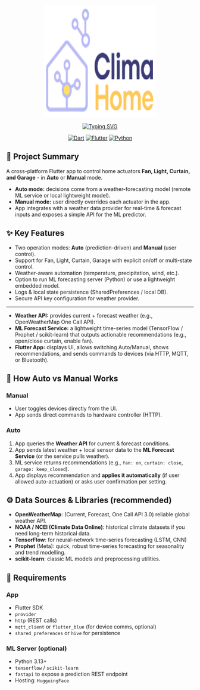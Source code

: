 <div align="center">

<img src="assets//images//logo4.png" alt="KemetPass Logo" width="300" height="300">



[![Typing SVG](https://readme-typing-svg.demolab.com?font=inter&pause=1000&color=b5bafa&center=true&width=600&lines=Clima+Home+-++Smart+Home+App;A+smart+way+to+Control+Your+Home)](https://git.io/typing-svg)

[![Dart](https://img.shields.io/badge/Dart-3.9.2-0175C2?style=for-the-badge&logo=dart&logoColor=white)](https://dart.dev)
[![Flutter](https://img.shields.io/badge/Flutter-3.35.5-02569B?style=for-the-badge&logo=flutter&logoColor=white)](https://flutter.dev)
[![Python](https://img.shields.io/badge/Python-3.12+-3776AB?style=for-the-badge&logo=python&logoColor=white)](https://python.org)

</div>




## 📌 Project Summary
A cross-platform Flutter app to control home actuators  **Fan, Light, Curtain, and Garage** - in **Auto** or **Manual** mode.  
- **Auto mode:** decisions come from a weather-forecasting model (remote ML service or local lightweight model).  
- **Manual mode:** user directly overrides each actuator in the app.  
- App integrates with a weather data provider for real-time & forecast inputs and exposes a simple API for the ML predictor.


## ✨ Key Features
- Two operation modes: **Auto** (prediction-driven) and **Manual** (user control).  
- Support for Fan, Light, Curtain, Garage with explicit on/off or multi-state control.  
- Weather-aware automation (temperature, precipitation, wind, etc.).  
- Option to run ML forecasting server (Python) or use a lightweight embedded model.  
- Logs & local state persistence (SharedPreferences / local DB).  
- Secure API key configuration for weather provider.

---


- **Weather API:** provides current + forecast weather (e.g., OpenWeatherMap One Call API).  
- **ML Forecast Service:** a lightweight time-series model (TensorFlow / Prophet / scikit-learn) that outputs actionable recommendations (e.g., open/close curtain, enable fan).  
- **Flutter App:** displays UI, allows switching Auto/Manual, shows recommendations, and sends commands to devices (via HTTP, MQTT, or Bluetooth).


## 🔬 How Auto vs Manual Works

### Manual
- User toggles devices directly from the UI.
- App sends direct commands to hardware controller (HTTP).

### Auto
1. App queries the **Weather API** for current & forecast conditions. 
2. App sends latest weather + local sensor data to the **ML Forecast Service** (or the service pulls weather).  
3. ML service returns recommendations (e.g., `fan: on`, `curtain: close`, `garage: keep_closed`).  
4. App displays recommendation and **applies it automatically** (if user allowed auto-actuation) or asks user confirmation per setting.


## ⚙️ Data Sources & Libraries (recommended)
- **OpenWeatherMap**: (Current, Forecast, One Call API 3.0) reliable global weather API.  
- **NOAA / NCEI (Climate Data Online)**: historical climate datasets if you need long-term historical data.  
- **TensorFlow**: for neural-network time-series forecasting (LSTM, CNN) 
- **Prophet** (Meta):  quick, robust time-series forecasting for seasonality and trend modelling. 
- **scikit-learn**: classic ML models and preprocessing utilities. 


## 🧩 Requirements

### App
- Flutter SDK 
- `provider` 
- `http` (REST calls)  
- `mqtt_client` or `flutter_blue` (for device comms, optional)  
- `shared_preferences` or `hive` for persistence

### ML Server (optional)
- Python 3.13+  
- `tensorflow` / `scikit-learn`  
- `fastapi` to expose a prediction REST endpoint  
- Hosting: `HugguingFace`

